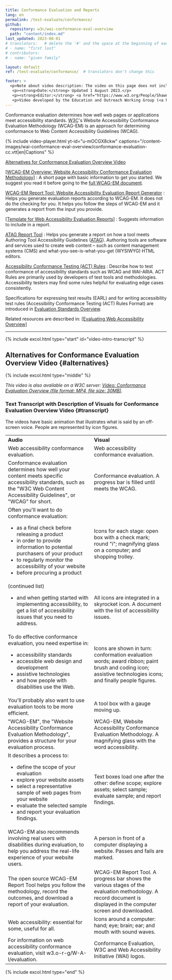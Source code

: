 ```yaml
---
title: Conformance Evaluation and Reports
lang: en
permalink: /test-evaluate/conformance/
github:
  repository: w3c/wai-conformance-eval-overview
  path: "content/index.md"
last_updated: 2023-08-01
# translators:   # delete the '#' and the space at the beginning of each line below that you use
# - name: "first last"
# contributors:
# - name: "given family" 

layout: default
ref: /test-evaluate/conformance/  # translators don't change this

footer: >
  <p>Note about video description: The video on this page does not include synchronized audio description because the visuals only illustrate the audio and do not provide additional information. In this case, audio description would be more distracting than useful to most people, including people who cannot see the visuals. Description of visual information is integrated in the Text Transcript with Description of Visuals (“descriptive transcript”).</p>
   <p><strong>Date:</strong> Updated 1 August 2023.</p>
   <p><strong>Editor:</strong> <a href="https://www.w3.org/People/Shawn/">Shawn Lawton Henry</a>.</p>
   <p>Video developed by the Education and Outreach Working Group (<a href="http://www.w3.org/WAI/EO/">EOWG</a>) with support from the <a href="https://www.w3.org/WAI/about/projects/wai-guide/">WAI-Guide</a> project funded by the European Commission (EC) under the Horizon 2020 program (Grant Agreement 822245). <a href="./acknowledgements/">Acknowledgements</a>.</p>
---
```


Conformance evaluation determines how well web pages or applications meet accessibility standards. <acronym title="World Wide Web Consortium">W3C</acronym>'s Website Accessibility Conformance Evaluation Methodology (WCAG-EM) is an approach for determining conformance to Web Content Accessibility Guidelines (WCAG).

<div class="video-card" id="video-intro">
  {% include video-player.html
      yt-id="u-mOCGX8ckw"
      captions="/content-images/wai-conformance-eval-overview/conformance-evaluation-cc.vtt|en|Captions"
  %}
  <p><a href="#alternatives">Alternatives for Conformance Evaluation Overview Video</a></p>
</div>

[[WCAG-EM Overview: Website Accessibility Conformance Evaluation Methodology]](/test-evaluate/conformance/wcag-em/)
:   A short page with basic information to get you started. We suggest you read it before going to the [full WCAG-EM document](https://www.w3.org/TR/WCAG-EM/).

[WCAG-EM Report Tool: Website Accessibility Evaluation Report Generator](https://www.w3.org/WAI/eval/report-tool/)
:   Helps you generate evaluation reports according to WCAG-EM. It does not do the checking for you. It helps you follow the steps of WCAG-EM and it generates a report from the input you provide.

[[Template for Web Accessibility Evaluation Reports]](/test-evaluate/report-template/)
:   Suggests information to include in a report.

[ATAG Report Tool](https://www.w3.org/WAI/atag/report-tool/)
:   Helps you generate a report on how a tool meets Authoring Tool Accessibility Guidelines ([ATAG](https://www.w3.org/WAI/standards-guidelines/atag/)). Authoring tools are software and services used to create web content – such as content management systems (CMS) and what-you-see-is-what-you-get (WYSIWYG) HTML editors.

[Accessibility Conformance Testing (ACT) Rules](/standards-guidelines/act/rules/about/)
:  Describe how to test conformance of accessibility standards such as WCAG and WAI-ARIA. ACT Rules are primarily used by developers of test tools and methodologies. Accessibility testers may find some rules helpful for evaluating edge cases consistently.

<!-- Communicate the results of evaluation clearly, including the scope of the evaluation. -->

Specifications for expressing test results (EARL) and for writing accessibility test rules (Accessibility Conformance Testing (ACT) Rules Format) are introduced in [Evaluation Standards Overview](/standards-guidelines/evaluation/).

Related resources are described in: [[Evaluating Web Accessibility Overview]](/test-evaluate/)

<hr>

{% include excol.html type="start" id="video-intro-transcript" %}

##  Alternatives for Conformance Evaluation Overview Video {#alternatives}

{% include excol.html type="middle" %}

_This video is also available on a W3C server: [Video: Conformance Evaluation Overview (file format: MP4, file size: 30MB)](http://media.w3.org/wai/evaluation-intros/conformance-evaluation.mp4)._

###  Text Transcript with Description of Visuals for Conformance Evaluation Overview Video {#transcript}

The videos have basic animation that illustrates what is said by an off-screen voice. People are represented by icon figures. 

<table aria-labelledby="transcript">
  <tbody><tr>
    <th align="left">Audio</th>
    <th align="left">Visual</th>
  </tr>
  <tr>
    <td>Web accessibility conformance evaluation. </td>
    <td>Web accessibility conformance evaluation.</td>
  </tr>
  <tr>
    <td>Conformance evaluation determines how well your content meets specific accessibility standards, such as the "W3C Web Content Accessibility Guidelines", or "WCAG" for short. </td>
    <td>Conformance evaluation. A progress bar is filled until meets the WCAG.</td>
  </tr>
  <tr>
    <td>Often you'll want to do conformance evaluation:
      <ul>
        <li> as a final check before releasing a product</li>
        <li> in order to provide information to potential purchasers of your product</li>
        <li> to regularly monitor the accessibility of your website</li>
        <li> before procuring a product</li>
      </ul></td>
    <td>Icons for each stage: open box with a check mark; round "i"; magnifying glass on a computer; and shopping trolley.</td>
  </tr>
  <tr>
    <td>(continued list)
      <ul>
        <li> and when getting started with implementing accessibility, to get a list of accessibility issues that you need to address.</li>
      </ul></td>
    <td>All icons are integrated in a skyrocket icon. A document with the list of accessibility issues.</td>
  </tr>
  <tr>
    <td>To do effective conformance evaluation, you need expertise in:
      <ul>
        <li> accessibility standards</li>
        <li> accessible web design and development</li>
        <li> assistive technologies</li>
        <li> and how people with disabilities use the Web.</li>
      </ul></td>
    <td>Icons are shown in turn: conformation evaluation words; award ribbon; paint brush and coding icon; assistive technologies icons; and finally people figures.</td>
  </tr>
  <tr>
    <td>You'll probably also want to use evaluation tools to be more efficient. </td>
    <td>A tool box with a gauge moving up.</td>
  </tr>
  <tr>
    <td>"WCAG-EM", the "Website Accessibility Conformance Evaluation Methodology", provides a structure for your evaluation process. </td>
    <td>WCAG-EM, Website Accessibility Conformance Evaluation Methodology. A magnifying glass with the word accessibility.</td>
  </tr>
  <tr>
    <td>It describes a process to:
      <ul>
        <li> define the scope of your evaluation</li>
        <li> explore your website assets</li>
        <li> select a representative sample of web pages from your website</li>
        <li> evaluate the selected sample</li>
        <li> and report your evaluation findings.</li>
      </ul></td>
    <td>Text boxes load one after the other: define scope; explore assets; select sample; evaluate sample; and report findings.</td>
  </tr>
  <tr>
    <td>WCAG-EM also recommends involving real users with disabilities during evaluation, to help you address the real-life experience of your website users. </td>
    <td>A person in front of a computer displaying a website. Passes and fails are marked.</td>
  </tr>
  <tr>
    <td>The open source WCAG-EM Report Tool helps you follow the methodology, record the outcomes, and download a report of your evaluation. </td>
    <td>WCAG-EM Report Tool. A progress bar shows the various stages of the evaluation methodology. A record document is displayed in the computer screen and downloaded.
</td>
  </tr>
  <tr>
    <td>Web accessibility: essential for some, useful for all. </td>
    <td>Icons around a computer: hand; eye; brain; ear; and mouth with sound waves.</td>
  </tr>
  <tr>
    <td>For information on web accessibility conformance evaluation, visit w3.o-r-g/W-A-I/evaluation. </td>
    <td>Conformance Evaluation, W3C and Web Accessibility Initiative (WAI) logos.</td>
  </tr>
</tbody>
</table>

{% include excol.html type="end" %}
